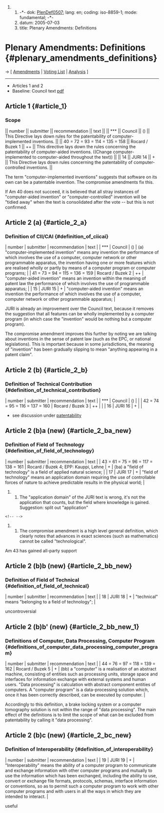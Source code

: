 1.  1.  -\*- dok: [PlenDef0507](PlenDef0507 "wikilink"); lang: en;
        coding: iso-8859-1; mode: fundamental; -\*-
    2.  datum: 2005-07-03
    3.  title: Plenary Amendments: Definitions

# Plenary Amendments: Definitions {#plenary_amendments_definitions}

-\> \[ [ Amendments](Plen05En "wikilink") \| [ Voting
List](PlenVotingList0507En "wikilink") \| [
Analysis](PlenAmend0507En "wikilink") \]

------------------------------------------------------------------------

-   Articles 1 and 2
-   Baseline: Council text
    [pdf](http://register.consilium.eu.int/pdf/en/04/st11/st11979-re01.en04.pdf "wikilink")

## Article 1 {#article_1}

### Scope

\|\| number \|\| submitter \|\| recommendation \|\| text \|\| \|\|
\*\*\* \|\| Council \|\| () \|\| This Directive lays down rules for the
patentability of computer-implemented inventions. \|\| \|\| 40 = 72 = 93
= 114 = 135 = 158 \|\| Rocard / Buzek 1 \|\| ++ \|\| This directive lays
down the rules concerning the patentability of computer-aided
inventions. ((Change computer-implemented to computer-aided throughout
the text)) \|\| \|\| 14 \|\| JURI 14 \|\| + \|\| This Directive lays
down rules concerning the patentability of computer-controlled
inventions. \|\|

The term \"computer-implemented inventions\" suggests that software on
its own can be a patentable invention. The compromise amendments fix
this.

If Am 40 does not succeed, it is believed that all stray instances of
\"computer-aided invention\" or \"computer-controlled\" invention will
be \"tidied away\" when the text is consolidated after the vote \-- but
this is not confirmed.

## Article 2 (a) {#article_2_a}

### Definition of CII/CAI {#definition_of_ciicai}

\| number \| submitter \| recommendation \| text \| \| \*\*\* \| Council
\| () \| (a) \"computer-implemented invention\" means any invention the
performance of which involves the use of a computer, computer network or
other programmable apparatus, the invention having one or more features
which are realised wholly or partly by means of a computer program or
computer programs; \| \| 41 = 73 = 94 = 115 = 136 = 159 \| Rocard /
Buzek 2 \| ++ \| \"computer-aided invention\" means an invention within
the meaning of patent law the performance of which involves the use of
programmable apparatus; \| \| 15 \| JURI 15 \| + \| \"computer-aided
invention\" means an invention the performance of which involves the use
of a computer, computer network or other programmable apparatus; \|

JURI is already an improvement over the Council text, because it removes
the suggestion that all features can be wholly implemented by a computer
program (in which case the \"invention\" would be nothing but a computer
program).

The compromise amendment improves this further by noting we are talking
about inventions in the sense of patent law (such as the EPC, or
national legislations). This is important because in some jurisdictions,
the meaning of \"invention\" has been gradually slipping to mean
\"anything appearing in a patent claim\".

## Article 2 (b) {#article_2_b}

### Definition of Technical Contribution {#definition_of_technical_contribution}

\| number \| submitter \| recommendation \| text \| \| \*\*\* \| Council
\| () \| \| \| 42 = 74 = 95 = 116 = 137 = 160 \| Rocard / Buzek 3 \| ++
\| \| \| 16 \| JURI 16 \| + \| \|

-   see discussion under [
    patentability](PlenPatentability0507En "wikilink")

## Article 2 (b)a (new) {#article_2_ba_new}

### Definition of Field of Technology {#definition_of_field_of_technology}

\| number \| submitter \| recommendation \| text \| \| 43 = 61 = 75 = 96
= 117 = 138 = 161 \| Rocard / Buzek 4; EPP: Kauppi, Lehne \| + \| (ba) a
\"field of technology\" is a field of applied natural science; \| \| 17
\| JURI 17 \| + \| \"field of technology\" means an application domain
requiring the use of controllable forces of nature to achieve
predictable results in the physical world; \|

1.  1.  The \"application domain\" of the JURI text is wrong, it\'s not
        the application that counts, but the field where knowledge is
        gained. Suggestion: split out \"application\"

```{=html}
<!-- -->
```
1.  1.  The compromise amendment is a high level general definition,
        which clearly notes that advances in exact sciences (such as
        mathematics) cannot be called \"technological\".

Am 43 has gained all-party support

## Article 2 (b)b (new) {#article_2_bb_new}

### Definition of Field of Technical {#definition_of_field_of_technical}

\| number \| submitter \| recommendation \| text \| \| 18 \| JURI 18
\| + \| \"technical\" means \"belonging to a field of technology\"; \|

uncontroversial

## Article 2 (b)b\' (new) {#article_2_bb_new_1}

### Definitions of Computer, Data Processing, Computer Program {#definitions_of_computer_data_processing_computer_program}

\| number \| submitter \| recommendation \| text \| \| 44 = 76 = 97 =
118 = 139 = 162 \| Rocard / Buzek 5 \| + \| (bb) a \"computer\" is a
realisation of an abstract machine, consisting of entities such as
processing units, storage space and interfaces for information exchange
with external systems and human users. \"Data processing\" is
calculation with abstract component entities of computers. A \"computer
program\" is a data-processing solution which, once it has been
correctly described, can be executed by computer. \|

Accordingly to this definition, a brake locking system or a computer
tomography solution is not within the range of \"data processing\". The
main effect of the definitions is to limit the scope of what can be
excluded from patentability by calling it \"data processing\".

## Article 2 (b)c (new) {#article_2_bc_new}

### Definition of Interoperability {#definition_of_interoperability}

\| number \| submitter \| recommendation \| text \| \| 19 \| JURI 19
\| + \| \"Interoperability\" means the ability of a computer program to
communicate and exchange information with other computer programs and
mutually to use the information which has been exchanged, including the
ability to use, convert or exchange file formats, protocols, schemas,
interface information or conventions, so as to permit such a computer
program to work with other computer programs and with users in all the
ways in which they are intended to interact. \|

useful
